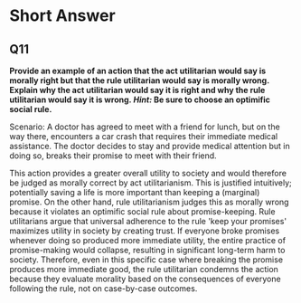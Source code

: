 # Short Answer

## Q11 

**Provide an example of an action that the act utilitarian would say is morally right but that the rule utilitarian would say is morally wrong. Explain why the act utilitarian would say it is right and why the rule utilitarian would say it is wrong. _Hint:_ Be sure to choose an optimific social rule.**

Scenario: A doctor has agreed to meet with a friend for lunch, but on the way there, encounters a car crash that requires their immediate medical assistance. The doctor decides to stay and provide medical attention but in doing so, breaks their promise to meet with their friend. 

This action provides a greater overall utility to society and would therefore be judged as morally correct by act utilitarianism. This is justified intuitively; potentially saving a life is more important than keeping a (marginal) promise. On the other hand, rule utilitarianism judges this as morally wrong because it violates an optimific social rule about promise-keeping. Rule utilitarians argue that universal adherence to the rule 'keep your promises' maximizes utility in society by creating trust. If everyone broke promises whenever doing so produced more immediate utility, the entire practice of promise-making would collapse, resulting in significant long-term harm to society. Therefore, even in this specific case where breaking the promise produces more immediate good, the rule utilitarian condemns the action because they evaluate morality based on the consequences of everyone following the rule, not on case-by-case outcomes.